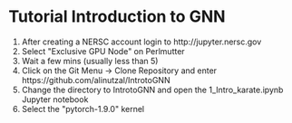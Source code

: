 # Tutorial Introduction to GNN
<ol>
<li>After creating a NERSC account login to http://jupyter.nersc.gov</li>
<li>Select "Exclusive GPU Node" on Perlmutter</li>
<li>Wait a few mins (usually less than 5)</li>
<li>Click on the Git Menu -> Clone Repository and enter https://github.com/alinutzal/IntrotoGNN</li>
<li>Change the directory to IntrotoGNN and open the 1_Intro_karate.ipynb Jupyter notebook</li>
<li>Select the "pytorch-1.9.0" kernel</li>
</ol>
